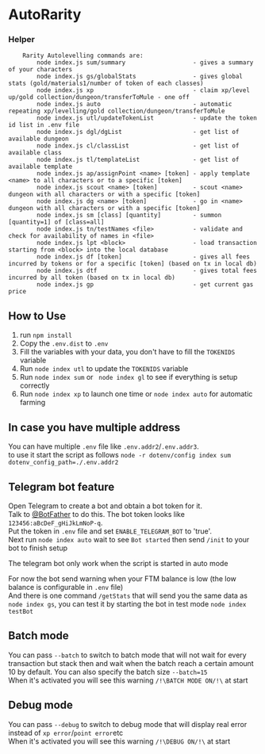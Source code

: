 # AutoRarity

### Helper
```
    Rarity Autolevelling commands are:
        node index.js sum/summary                   - gives a summary of your characters
        node index.js gs/globalStats                - gives global stats (gold/materials1/number of token of each classes)
        node index.js xp                            - claim xp/level up/gold collection/dungeon/transferToMule - one off
        node index.js auto                          - automatic repeating xp/levelling/gold collection/dungeon/transferToMule
        node index.js utl/updateTokenList           - update the token id list in .env file
        node index.js dgl/dgList                    - get list of available dungeon
        node index.js cl/classList                  - get list of available class
        node index.js tl/templateList               - get list of available template
        node index.js ap/assignPoint <name> [token] - apply template <name> to all characters or to a specific [token]
        node index.js scout <name> [token]          - scout <name> dungeon with all characters or with a specific [token]
        node index.js dg <name> [token]             - go in <name> dungeon with all characters or with a specific [token]
        node index.js sm [class] [quantity]         - summon [quantity=1] of [class=all]
        node index.js tn/testNames <file>           - validate and check for availability of names in <file>  
        node index.js lpt <block>                   - load transaction starting from <block> into the local database  
        node index.js df [token]                    - gives all fees incurred by tokens or for a specific [token] (based on tx in local db)
        node index.js dtf                           - gives total fees incurred by all token (based on tx in local db)
        node index.js gp                            - get current gas price
```
## How to Use

1. run `npm install`
2. Copy the `.env.dist` to `.env`
3. Fill the variables with your data, you don't have to fill the `TOKENIDS` variable
4. Run `node index utl` to update the `TOKENIDS` variable
5. Run `node index sum` or ` node index gl` to see if everything is setup correctly
6. Run `node index xp` to launch one time or `node index auto` for automatic farming

## In case you have multiple address
You can have multiple `.env` file like `.env.addr2`/`.env.addr3`.  
to use it start the script as follows `node -r dotenv/config index sum dotenv_config_path=./.env.addr2`

## Telegram bot feature
Open Telegram to create a bot and obtain a bot token for it.  
Talk to [@BotFather](https://telegram.me/BotFather) to do this. The bot token looks like `123456:aBcDeF_gHiJkLmNoP-q`.  
Put the token in `.env` file and set `ENABLE_TELEGRAM_BOT` to 'true'.  
Next run `node index auto` wait to see `Bot started` then send `/init` to your bot to finish setup

The telegram bot only work when the script is started in auto mode

For now the bot send warning when your FTM balance is low (the low balance is configurable in `.env` file)  
And there is one command `/getStats` that will send you the same data as `node index gs`, you can test it by starting the bot in test mode `node index testBot`

## Batch mode
You can pass `--batch` to switch to batch mode that will not wait for every transaction but stack then and wait when the batch reach a certain amount 10 by default. You can also specify the batch size `--batch=15`  
When it's activated you will see this warning `/!\BATCH MODE ON/!\` at start


## Debug mode
You can pass `--debug` to switch to debug mode that will display real error instead of `xp error`/`point error`etc  
When it's activated you will see this warning `/!\DEBUG ON/!\` at start
